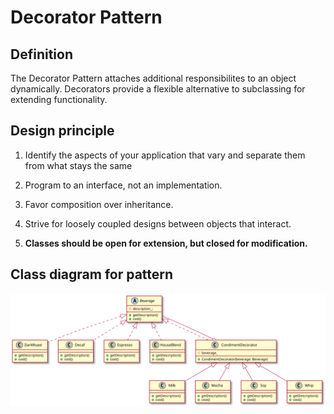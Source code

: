 # Decorator Pattern

## Definition

The Decorator Pattern attaches additional responsibilites to an object dynamically. Decorators provide a flexible alternative to subclassing for extending functionality.

## Design principle

1. Identify the aspects of your application that vary and separate them from what stays the same

2. Program to an interface, not an implementation.

3. Favor composition over inheritance.

4. Strive for loosely coupled designs between objects that interact.

5. <b>Classes should be open for extension, but closed for modification.</b>

## Class diagram for pattern

![Alt text](./decorator.svg)


